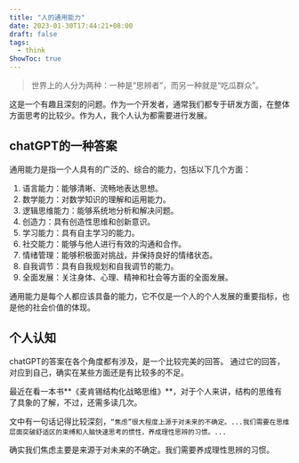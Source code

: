 ```yaml
---
title: "人的通用能力"
date: 2023-01-30T17:44:21+08:00
draft: false
tags: 
  - think
ShowToc: true
---
```

> 世界上的人分为两种：一种是“思辨者”，而另一种就是“吃瓜群众”。

这是一个有趣且深刻的问题。作为一个开发者，通常我们都专于研发方面，在整体方面思考的比较少。作为人，我个人认为都需要进行发展。

## chatGPT的一种答案

通用能力是指一个人具有的广泛的、综合的能力，包括以下几个方面：

1. 语言能力：能够清晰、流畅地表达思想。
2. 数学能力：对数学知识的理解和运用能力。
3. 逻辑思维能力：能够系统地分析和解决问题。
4. 创造力：具有创造性思维和创新意识。
5. 学习能力：具有自主学习的能力。
6. 社交能力：能够与他人进行有效的沟通和合作。
7. 情绪管理：能够积极面对挑战，并保持良好的情绪状态。
8. 自我调节：具有自我规划和自我调节的能力。
9. 全面发展：关注身体、心理、精神和社会等方面的全面发展。

通用能力是每个人都应该具备的能力，它不仅是一个人的个人发展的重要指标，也是他的社会价值的体现。

## 个人认知

chatGPT的答案在各个角度都有涉及，是一个比较完美的回答。 通过它的回答，对应到自己，确实在某些方面还是有比较多的不足。

最近在看一本书**《麦肯锡结构化战略思维》**，对于个人来讲，结构的思维有了具象的了解，不过，还需多读几次。

文中有一句话记得比较深刻，`“焦虑”很大程度上源于对未来的不确定。...我们需要在思维层面突破舒适区的束缚和人脑快速思考的惯性，养成理性思辨的习惯。...`

确实我们焦虑主要是来源于对未来的不确定。我们需要养成理性思辨的习惯。
